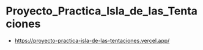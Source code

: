# Proyecto_Practica_Isla_de_las_Tentaciones
- https://proyecto-practica-isla-de-las-tentaciones.vercel.app/
